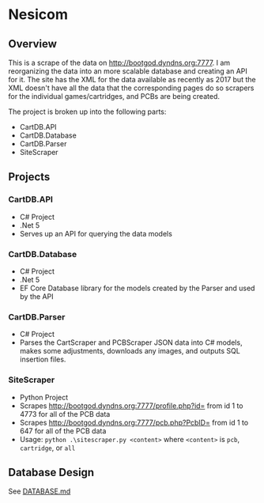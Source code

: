# Nesicom

## Overview
This is a scrape of the data on http://bootgod.dyndns.org:7777. I am reorganizing the data into an more scalable database and creating an API for it. The site has the XML for the data available as recently as 2017 but the XML doesn't have all the data that the corresponding pages do so scrapers for the individual games/cartridges, and PCBs are being created.

The project is broken up into the following parts:
- CartDB.API
- CartDB.Database
- CartDB.Parser
- SiteScraper

## Projects
### CartDB.API
- C# Project
- .Net 5
- Serves up an API for querying the data models

### CartDB.Database
- C# Project
- .Net 5
- EF Core Database library for the models created by the Parser and used by the API

### CartDB.Parser
- C# Project
- Parses the CartScraper and PCBScraper JSON data into C# models, makes some adjustments, downloads any images, and outputs SQL insertion files.

### SiteScraper
- Python Project
- Scrapes http://bootgod.dyndns.org:7777/profile.php?id= from id 1 to 4773 for all of the PCB data
- Scrapes http://bootgod.dyndns.org:7777/pcb.php?PcbID= from id 1 to 647 for all of the PCB data
- Usage: `python .\sitescraper.py <content>` where `<content>` is `pcb`, `cartridge`, or `all`

## Database Design
See [DATABASE.md](DATABASE.md)